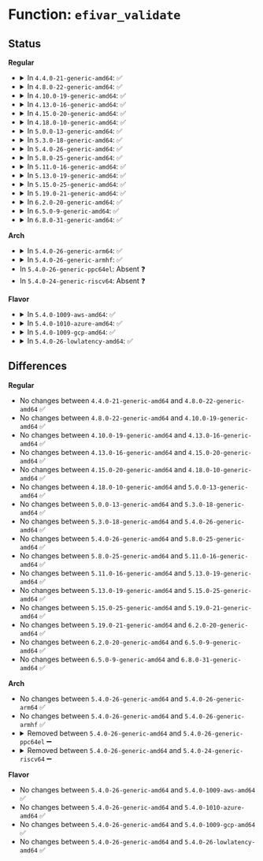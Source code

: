 # Function: <code>efivar_validate</code>

## Status
<b>Regular</b>
<ul>
<li>
<details>
<summary>In <code>4.4.0-21-generic-amd64</code>: ✅</summary>

```c
bool efivar_validate(efi_guid_t vendor, efi_char16_t * var_name, u8 * data, long unsigned int data_size)
```

```json
{
  "name": "efivar_validate",
  "collision_type": "Unique Global",
  "inline_type": "No",
  "funcs": [
    {
      "addr": 18446744071585991312,
      "name": "efivar_validate",
      "external": true,
      "loc": "drivers/firmware/efi/vars.c:231",
      "file": "drivers/firmware/efi/vars.c",
      "inline": "seen, unknown",
      "caller_inline": [],
      "caller_func": [
        "drivers/firmware/efi/vars.c:efivar_entry_set_get_size",
        "drivers/firmware/efi/efivars.c:efivar_create",
        "drivers/firmware/efi/efivars.c:efivar_store_raw",
        "drivers/firmware/efi/efivars.c:efivar_store_raw"
      ]
    }
  ],
  "symbols": [
    {
      "addr": 18446744071585991312,
      "name": "efivar_validate",
      "section": ".text",
      "bind": "STB_GLOBAL",
      "size": 426
    }
  ]
}
```
</details>
</li>
<li>
<details>
<summary>In <code>4.8.0-22-generic-amd64</code>: ✅</summary>

```c
bool efivar_validate(efi_guid_t vendor, efi_char16_t * var_name, u8 * data, long unsigned int data_size)
```

```json
{
  "name": "efivar_validate",
  "collision_type": "Unique Global",
  "inline_type": "No",
  "funcs": [
    {
      "addr": 18446744071586397408,
      "name": "efivar_validate",
      "external": true,
      "loc": "drivers/firmware/efi/vars.c:246",
      "file": "drivers/firmware/efi/vars.c",
      "inline": "seen, unknown",
      "caller_inline": [],
      "caller_func": [
        "drivers/firmware/efi/vars.c:efivar_entry_set_get_size",
        "drivers/firmware/efi/efivars.c:efivar_create",
        "drivers/firmware/efi/efivars.c:efivar_store_raw",
        "drivers/firmware/efi/efivars.c:efivar_store_raw"
      ]
    }
  ],
  "symbols": [
    {
      "addr": 18446744071586397408,
      "name": "efivar_validate",
      "section": ".text",
      "bind": "STB_GLOBAL",
      "size": 398
    }
  ]
}
```
</details>
</li>
<li>
<details>
<summary>In <code>4.10.0-19-generic-amd64</code>: ✅</summary>

```c
bool efivar_validate(efi_guid_t vendor, efi_char16_t * var_name, u8 * data, long unsigned int data_size)
```

```json
{
  "name": "efivar_validate",
  "collision_type": "Unique Global",
  "inline_type": "No",
  "funcs": [
    {
      "addr": 18446744071586606400,
      "name": "efivar_validate",
      "external": true,
      "loc": "drivers/firmware/efi/vars.c:254",
      "file": "drivers/firmware/efi/vars.c",
      "inline": "seen, unknown",
      "caller_inline": [],
      "caller_func": [
        "drivers/firmware/efi/vars.c:efivar_entry_set_get_size",
        "drivers/firmware/efi/efivars.c:efivar_create",
        "drivers/firmware/efi/efivars.c:efivar_store_raw",
        "drivers/firmware/efi/efivars.c:efivar_store_raw"
      ]
    }
  ],
  "symbols": [
    {
      "addr": 18446744071586606400,
      "name": "efivar_validate",
      "section": ".text",
      "bind": "STB_GLOBAL",
      "size": 398
    }
  ]
}
```
</details>
</li>
<li>
<details>
<summary>In <code>4.13.0-16-generic-amd64</code>: ✅</summary>

```c
bool efivar_validate(efi_guid_t vendor, efi_char16_t * var_name, u8 * data, long unsigned int data_size)
```

```json
{
  "name": "efivar_validate",
  "collision_type": "Unique Global",
  "inline_type": "No",
  "funcs": [
    {
      "addr": 18446744071586731840,
      "name": "efivar_validate",
      "external": true,
      "loc": "drivers/firmware/efi/vars.c:254",
      "file": "drivers/firmware/efi/vars.c",
      "inline": "seen, unknown",
      "caller_inline": [],
      "caller_func": [
        "drivers/firmware/efi/vars.c:efivar_entry_set_get_size",
        "drivers/firmware/efi/efivars.c:efivar_create",
        "drivers/firmware/efi/efivars.c:efivar_store_raw",
        "drivers/firmware/efi/efivars.c:efivar_store_raw"
      ]
    }
  ],
  "symbols": [
    {
      "addr": 18446744071586731840,
      "name": "efivar_validate",
      "section": ".text",
      "bind": "STB_GLOBAL",
      "size": 360
    }
  ]
}
```
</details>
</li>
<li>
<details>
<summary>In <code>4.15.0-20-generic-amd64</code>: ✅</summary>

```c
bool efivar_validate(efi_guid_t vendor, efi_char16_t * var_name, u8 * data, long unsigned int data_size)
```

```json
{
  "name": "efivar_validate",
  "collision_type": "Unique Global",
  "inline_type": "No",
  "funcs": [
    {
      "addr": 18446744071587216256,
      "name": "efivar_validate",
      "external": true,
      "loc": "drivers/firmware/efi/vars.c:254",
      "file": "drivers/firmware/efi/vars.c",
      "inline": "seen, unknown",
      "caller_inline": [],
      "caller_func": [
        "drivers/firmware/efi/vars.c:efivar_entry_set_get_size",
        "drivers/firmware/efi/efivars.c:efivar_create",
        "drivers/firmware/efi/efivars.c:efivar_store_raw",
        "drivers/firmware/efi/efivars.c:efivar_store_raw"
      ]
    }
  ],
  "symbols": [
    {
      "addr": 18446744071587216256,
      "name": "efivar_validate",
      "section": ".text",
      "bind": "STB_GLOBAL",
      "size": 363
    }
  ]
}
```
</details>
</li>
<li>
<details>
<summary>In <code>4.18.0-10-generic-amd64</code>: ✅</summary>

```c
bool efivar_validate(efi_guid_t vendor, efi_char16_t * var_name, u8 * data, long unsigned int data_size)
```

```json
{
  "name": "efivar_validate",
  "collision_type": "Unique Global",
  "inline_type": "No",
  "funcs": [
    {
      "addr": 18446744071587519392,
      "name": "efivar_validate",
      "external": true,
      "loc": "drivers/firmware/efi/vars.c:254",
      "file": "drivers/firmware/efi/vars.c",
      "inline": "seen, unknown",
      "caller_inline": [],
      "caller_func": [
        "drivers/firmware/efi/vars.c:efivar_entry_set_get_size",
        "drivers/firmware/efi/efivars.c:efivar_create",
        "drivers/firmware/efi/efivars.c:efivar_store_raw",
        "drivers/firmware/efi/efivars.c:efivar_store_raw"
      ]
    }
  ],
  "symbols": [
    {
      "addr": 18446744071587519392,
      "name": "efivar_validate",
      "section": ".text",
      "bind": "STB_GLOBAL",
      "size": 369
    }
  ]
}
```
</details>
</li>
<li>
<details>
<summary>In <code>5.0.0-13-generic-amd64</code>: ✅</summary>

```c
bool efivar_validate(efi_guid_t vendor, efi_char16_t * var_name, u8 * data, long unsigned int data_size)
```

```json
{
  "name": "efivar_validate",
  "collision_type": "Unique Global",
  "inline_type": "No",
  "funcs": [
    {
      "addr": 18446744071587700112,
      "name": "efivar_validate",
      "external": true,
      "loc": "drivers/firmware/efi/vars.c:254",
      "file": "drivers/firmware/efi/vars.c",
      "inline": "seen, unknown",
      "caller_inline": [],
      "caller_func": [
        "drivers/firmware/efi/vars.c:efivar_entry_set_get_size",
        "drivers/firmware/efi/efivars.c:efivar_create",
        "drivers/firmware/efi/efivars.c:efivar_store_raw",
        "drivers/firmware/efi/efivars.c:efivar_store_raw"
      ]
    }
  ],
  "symbols": [
    {
      "addr": 18446744071587700112,
      "name": "efivar_validate",
      "section": ".text",
      "bind": "STB_GLOBAL",
      "size": 369
    }
  ]
}
```
</details>
</li>
<li>
<details>
<summary>In <code>5.3.0-18-generic-amd64</code>: ✅</summary>

```c
bool efivar_validate(efi_guid_t vendor, efi_char16_t * var_name, u8 * data, long unsigned int data_size)
```

```json
{
  "name": "efivar_validate",
  "collision_type": "Unique Global",
  "inline_type": "No",
  "funcs": [
    {
      "addr": 18446744071587979696,
      "name": "efivar_validate",
      "external": true,
      "loc": "drivers/firmware/efi/vars.c:241",
      "file": "drivers/firmware/efi/vars.c",
      "inline": "seen, unknown",
      "caller_inline": [],
      "caller_func": [
        "drivers/firmware/efi/vars.c:efivar_entry_set_get_size",
        "drivers/firmware/efi/efivars.c:efivar_create",
        "drivers/firmware/efi/efivars.c:efivar_store_raw",
        "drivers/firmware/efi/efivars.c:efivar_store_raw"
      ]
    }
  ],
  "symbols": [
    {
      "addr": 18446744071587979696,
      "name": "efivar_validate",
      "section": ".text",
      "bind": "STB_GLOBAL",
      "size": 387
    }
  ]
}
```
</details>
</li>
<li>
<details>
<summary>In <code>5.4.0-26-generic-amd64</code>: ✅</summary>

```c
bool efivar_validate(efi_guid_t vendor, efi_char16_t * var_name, u8 * data, long unsigned int data_size)
```

```json
{
  "name": "efivar_validate",
  "collision_type": "Unique Global",
  "inline_type": "No",
  "funcs": [
    {
      "addr": 18446744071588186896,
      "name": "efivar_validate",
      "external": true,
      "loc": "drivers/firmware/efi/vars.c:241",
      "file": "drivers/firmware/efi/vars.c",
      "inline": "seen, unknown",
      "caller_inline": [],
      "caller_func": [
        "drivers/firmware/efi/vars.c:efivar_entry_set_get_size",
        "drivers/firmware/efi/efivars.c:efivar_create",
        "drivers/firmware/efi/efivars.c:efivar_store_raw",
        "drivers/firmware/efi/efivars.c:efivar_store_raw"
      ]
    }
  ],
  "symbols": [
    {
      "addr": 18446744071588186896,
      "name": "efivar_validate",
      "section": ".text",
      "bind": "STB_GLOBAL",
      "size": 387
    }
  ]
}
```
</details>
</li>
<li>
<details>
<summary>In <code>5.8.0-25-generic-amd64</code>: ✅</summary>

```c
bool efivar_validate(efi_guid_t vendor, efi_char16_t * var_name, u8 * data, long unsigned int data_size)
```

```json
{
  "name": "efivar_validate",
  "collision_type": "Unique Global",
  "inline_type": "No",
  "funcs": [
    {
      "addr": 18446744071589049392,
      "name": "efivar_validate",
      "external": true,
      "loc": "drivers/firmware/efi/vars.c:241",
      "file": "drivers/firmware/efi/vars.c",
      "inline": "seen, unknown",
      "caller_inline": [],
      "caller_func": [
        "drivers/firmware/efi/vars.c:efivar_entry_set_get_size",
        "drivers/firmware/efi/efivars.c:efivar_create",
        "drivers/firmware/efi/efivars.c:efivar_store_raw",
        "drivers/firmware/efi/efivars.c:efivar_store_raw"
      ]
    }
  ],
  "symbols": [
    {
      "addr": 18446744071589049392,
      "name": "efivar_validate",
      "section": ".text",
      "bind": "STB_GLOBAL",
      "size": 401
    }
  ]
}
```
</details>
</li>
<li>
<details>
<summary>In <code>5.11.0-16-generic-amd64</code>: ✅</summary>

```c
bool efivar_validate(efi_guid_t vendor, efi_char16_t * var_name, u8 * data, long unsigned int data_size)
```

```json
{
  "name": "efivar_validate",
  "collision_type": "Unique Global",
  "inline_type": "No",
  "funcs": [
    {
      "addr": 18446744071589057984,
      "name": "efivar_validate",
      "external": true,
      "loc": "drivers/firmware/efi/vars.c:237",
      "file": "drivers/firmware/efi/vars.c",
      "inline": "seen, unknown",
      "caller_inline": [],
      "caller_func": [
        "drivers/firmware/efi/vars.c:efivar_entry_set_get_size",
        "drivers/firmware/efi/efivars.c:efivar_create",
        "drivers/firmware/efi/efivars.c:efivar_store_raw",
        "drivers/firmware/efi/efivars.c:efivar_store_raw"
      ]
    }
  ],
  "symbols": [
    {
      "addr": 18446744071589057984,
      "name": "efivar_validate",
      "section": ".text",
      "bind": "STB_GLOBAL",
      "size": 401
    }
  ]
}
```
</details>
</li>
<li>
<details>
<summary>In <code>5.13.0-19-generic-amd64</code>: ✅</summary>

```c
bool efivar_validate(efi_guid_t vendor, efi_char16_t * var_name, u8 * data, long unsigned int data_size)
```

```json
{
  "name": "efivar_validate",
  "collision_type": "Unique Global",
  "inline_type": "No",
  "funcs": [
    {
      "addr": 18446744071588945232,
      "name": "efivar_validate",
      "external": true,
      "loc": "drivers/firmware/efi/vars.c:237",
      "file": "drivers/firmware/efi/vars.c",
      "inline": "seen, unknown",
      "caller_inline": [],
      "caller_func": [
        "drivers/firmware/efi/vars.c:efivar_entry_set_get_size",
        "drivers/firmware/efi/efivars.c:efivar_create",
        "drivers/firmware/efi/efivars.c:efivar_store_raw",
        "drivers/firmware/efi/efivars.c:efivar_store_raw"
      ]
    }
  ],
  "symbols": [
    {
      "addr": 18446744071588945232,
      "name": "efivar_validate",
      "section": ".text",
      "bind": "STB_GLOBAL",
      "size": 400
    }
  ]
}
```
</details>
</li>
<li>
<details>
<summary>In <code>5.15.0-25-generic-amd64</code>: ✅</summary>

```c
bool efivar_validate(efi_guid_t vendor, efi_char16_t * var_name, u8 * data, long unsigned int data_size)
```

```json
{
  "name": "efivar_validate",
  "collision_type": "Unique Global",
  "inline_type": "No",
  "funcs": [
    {
      "addr": 18446744071589653776,
      "name": "efivar_validate",
      "external": true,
      "loc": "drivers/firmware/efi/vars.c:237",
      "file": "drivers/firmware/efi/vars.c",
      "inline": "seen, unknown",
      "caller_inline": [],
      "caller_func": [
        "drivers/firmware/efi/vars.c:efivar_entry_set_get_size",
        "drivers/firmware/efi/efivars.c:efivar_create",
        "drivers/firmware/efi/efivars.c:efivar_store_raw",
        "drivers/firmware/efi/efivars.c:efivar_store_raw"
      ]
    }
  ],
  "symbols": [
    {
      "addr": 18446744071589653776,
      "name": "efivar_validate",
      "section": ".text",
      "bind": "STB_GLOBAL",
      "size": 631
    }
  ]
}
```
</details>
</li>
<li>
<details>
<summary>In <code>5.19.0-21-generic-amd64</code>: ✅</summary>

```c
bool efivar_validate(efi_guid_t vendor, efi_char16_t * var_name, u8 * data, long unsigned int data_size)
```

```json
{
  "name": "efivar_validate",
  "collision_type": "Unique Global",
  "inline_type": "No",
  "funcs": [
    {
      "addr": 18446744071591156240,
      "name": "efivar_validate",
      "external": true,
      "loc": "drivers/firmware/efi/vars.c:237",
      "file": "drivers/firmware/efi/vars.c",
      "inline": "seen, unknown",
      "caller_inline": [],
      "caller_func": [
        "drivers/firmware/efi/vars.c:efivar_entry_set_get_size",
        "drivers/firmware/efi/efivars.c:efivar_create",
        "drivers/firmware/efi/efivars.c:efivar_store_raw",
        "drivers/firmware/efi/efivars.c:efivar_store_raw"
      ]
    }
  ],
  "symbols": [
    {
      "addr": 18446744071591156240,
      "name": "efivar_validate",
      "section": ".text",
      "bind": "STB_GLOBAL",
      "size": 619
    }
  ]
}
```
</details>
</li>
<li>
<details>
<summary>In <code>6.2.0-20-generic-amd64</code>: ✅</summary>

```c
bool efivar_validate(efi_guid_t vendor, efi_char16_t * var_name, u8 * data, long unsigned int data_size)
```

```json
{
  "name": "efivar_validate",
  "collision_type": "Unique Global",
  "inline_type": "No",
  "funcs": [
    {
      "addr": 18446744071585377392,
      "name": "efivar_validate",
      "external": true,
      "loc": "fs/efivarfs/vars.c:229",
      "file": "fs/efivarfs/vars.c",
      "inline": "seen, unknown",
      "caller_inline": [],
      "caller_func": [
        "fs/efivarfs/vars.c:efivar_entry_set_get_size"
      ]
    }
  ],
  "symbols": [
    {
      "addr": 18446744071585377392,
      "name": "efivar_validate",
      "section": ".text",
      "bind": "STB_GLOBAL",
      "size": 619
    }
  ]
}
```
</details>
</li>
<li>
<details>
<summary>In <code>6.5.0-9-generic-amd64</code>: ✅</summary>

```c
bool efivar_validate(efi_guid_t vendor, efi_char16_t * var_name, u8 * data, long unsigned int data_size)
```

```json
{
  "name": "efivar_validate",
  "collision_type": "Unique Global",
  "inline_type": "No",
  "funcs": [
    {
      "addr": 18446744071585608304,
      "name": "efivar_validate",
      "external": true,
      "loc": "fs/efivarfs/vars.c:229",
      "file": "fs/efivarfs/vars.c",
      "inline": "seen, unknown",
      "caller_inline": [],
      "caller_func": [
        "fs/efivarfs/vars.c:efivar_entry_set_get_size"
      ]
    }
  ],
  "symbols": [
    {
      "addr": 18446744071585608304,
      "name": "efivar_validate",
      "section": ".text",
      "bind": "STB_GLOBAL",
      "size": 619
    }
  ]
}
```
</details>
</li>
<li>
<details>
<summary>In <code>6.8.0-31-generic-amd64</code>: ✅</summary>

```c
bool efivar_validate(efi_guid_t vendor, efi_char16_t * var_name, u8 * data, long unsigned int data_size)
```

```json
{
  "name": "efivar_validate",
  "collision_type": "Unique Global",
  "inline_type": "No",
  "funcs": [
    {
      "addr": 18446744071585854992,
      "name": "efivar_validate",
      "external": true,
      "loc": "fs/efivarfs/vars.c:229",
      "file": "fs/efivarfs/vars.c",
      "inline": "seen, unknown",
      "caller_inline": [],
      "caller_func": [
        "fs/efivarfs/vars.c:efivar_entry_set_get_size"
      ]
    }
  ],
  "symbols": [
    {
      "addr": 18446744071585854992,
      "name": "efivar_validate",
      "section": ".text",
      "bind": "STB_GLOBAL",
      "size": 619
    }
  ]
}
```
</details>
</li>
</ul>
<b>Arch</b>
<ul>
<li>
<details>
<summary>In <code>5.4.0-26-generic-arm64</code>: ✅</summary>

```c
bool efivar_validate(efi_guid_t vendor, efi_char16_t * var_name, u8 * data, long unsigned int data_size)
```

```json
{
  "name": "efivar_validate",
  "collision_type": "Unique Global",
  "inline_type": "No",
  "funcs": [
    {
      "addr": 18446603336501542512,
      "name": "efivar_validate",
      "external": true,
      "loc": "drivers/firmware/efi/vars.c:241",
      "file": "drivers/firmware/efi/vars.c",
      "inline": "seen, unknown",
      "caller_inline": [],
      "caller_func": [
        "drivers/firmware/efi/vars.c:efivar_entry_set_get_size",
        "drivers/firmware/efi/efivars.c:efivar_create",
        "drivers/firmware/efi/efivars.c:efivar_store_raw",
        "drivers/firmware/efi/efivars.c:efivar_store_raw"
      ]
    }
  ],
  "symbols": [
    {
      "addr": 18446603336501542512,
      "name": "efivar_validate",
      "section": ".text",
      "bind": "STB_GLOBAL",
      "size": 400
    }
  ]
}
```
</details>
</li>
<li>
<details>
<summary>In <code>5.4.0-26-generic-armhf</code>: ✅</summary>

```c
bool efivar_validate(efi_guid_t vendor, efi_char16_t * var_name, u8 * data, long unsigned int data_size)
```

```json
{
  "name": "efivar_validate",
  "collision_type": "Unique Global",
  "inline_type": "No",
  "funcs": [
    {
      "addr": 3234056636,
      "name": "efivar_validate",
      "external": true,
      "loc": "drivers/firmware/efi/vars.c:241",
      "file": "drivers/firmware/efi/vars.c",
      "inline": "seen, unknown",
      "caller_inline": [],
      "caller_func": [
        "drivers/firmware/efi/vars.c:efivar_entry_set_get_size",
        "drivers/firmware/efi/efivars.c:efivar_create",
        "drivers/firmware/efi/efivars.c:efivar_store_raw"
      ]
    }
  ],
  "symbols": [
    {
      "addr": 3234056636,
      "name": "efivar_validate",
      "section": ".text",
      "bind": "STB_GLOBAL",
      "size": 440
    }
  ]
}
```
</details>
</li>
<li>
In <code>5.4.0-26-generic-ppc64el</code>: Absent ❓
</li>
<li>
In <code>5.4.0-24-generic-riscv64</code>: Absent ❓
</li>
</ul>
<b>Flavor</b>
<ul>
<li>
<details>
<summary>In <code>5.4.0-1009-aws-amd64</code>: ✅</summary>

```c
bool efivar_validate(efi_guid_t vendor, efi_char16_t * var_name, u8 * data, long unsigned int data_size)
```

```json
{
  "name": "efivar_validate",
  "collision_type": "Unique Global",
  "inline_type": "No",
  "funcs": [
    {
      "addr": 18446744071587805328,
      "name": "efivar_validate",
      "external": true,
      "loc": "drivers/firmware/efi/vars.c:241",
      "file": "drivers/firmware/efi/vars.c",
      "inline": "seen, unknown",
      "caller_inline": [],
      "caller_func": [
        "drivers/firmware/efi/vars.c:efivar_entry_set_get_size",
        "drivers/firmware/efi/efivars.c:efivar_create",
        "drivers/firmware/efi/efivars.c:efivar_store_raw",
        "drivers/firmware/efi/efivars.c:efivar_store_raw"
      ]
    }
  ],
  "symbols": [
    {
      "addr": 18446744071587805328,
      "name": "efivar_validate",
      "section": ".text",
      "bind": "STB_GLOBAL",
      "size": 387
    }
  ]
}
```
</details>
</li>
<li>
<details>
<summary>In <code>5.4.0-1010-azure-amd64</code>: ✅</summary>

```c
bool efivar_validate(efi_guid_t vendor, efi_char16_t * var_name, u8 * data, long unsigned int data_size)
```

```json
{
  "name": "efivar_validate",
  "collision_type": "Unique Global",
  "inline_type": "No",
  "funcs": [
    {
      "addr": 18446744071587508752,
      "name": "efivar_validate",
      "external": true,
      "loc": "drivers/firmware/efi/vars.c:241",
      "file": "drivers/firmware/efi/vars.c",
      "inline": "seen, unknown",
      "caller_inline": [],
      "caller_func": [
        "drivers/firmware/efi/vars.c:efivar_entry_set_get_size",
        "drivers/firmware/efi/efivars.c:efivar_create",
        "drivers/firmware/efi/efivars.c:efivar_store_raw",
        "drivers/firmware/efi/efivars.c:efivar_store_raw"
      ]
    }
  ],
  "symbols": [
    {
      "addr": 18446744071587508752,
      "name": "efivar_validate",
      "section": ".text",
      "bind": "STB_GLOBAL",
      "size": 387
    }
  ]
}
```
</details>
</li>
<li>
<details>
<summary>In <code>5.4.0-1009-gcp-amd64</code>: ✅</summary>

```c
bool efivar_validate(efi_guid_t vendor, efi_char16_t * var_name, u8 * data, long unsigned int data_size)
```

```json
{
  "name": "efivar_validate",
  "collision_type": "Unique Global",
  "inline_type": "No",
  "funcs": [
    {
      "addr": 18446744071588141424,
      "name": "efivar_validate",
      "external": true,
      "loc": "drivers/firmware/efi/vars.c:241",
      "file": "drivers/firmware/efi/vars.c",
      "inline": "seen, unknown",
      "caller_inline": [],
      "caller_func": [
        "drivers/firmware/efi/vars.c:efivar_entry_set_get_size",
        "drivers/firmware/efi/efivars.c:efivar_create",
        "drivers/firmware/efi/efivars.c:efivar_store_raw",
        "drivers/firmware/efi/efivars.c:efivar_store_raw"
      ]
    }
  ],
  "symbols": [
    {
      "addr": 18446744071588141424,
      "name": "efivar_validate",
      "section": ".text",
      "bind": "STB_GLOBAL",
      "size": 387
    }
  ]
}
```
</details>
</li>
<li>
<details>
<summary>In <code>5.4.0-26-lowlatency-amd64</code>: ✅</summary>

```c
bool efivar_validate(efi_guid_t vendor, efi_char16_t * var_name, u8 * data, long unsigned int data_size)
```

```json
{
  "name": "efivar_validate",
  "collision_type": "Unique Global",
  "inline_type": "No",
  "funcs": [
    {
      "addr": 18446744071588258944,
      "name": "efivar_validate",
      "external": true,
      "loc": "drivers/firmware/efi/vars.c:241",
      "file": "drivers/firmware/efi/vars.c",
      "inline": "seen, unknown",
      "caller_inline": [],
      "caller_func": [
        "drivers/firmware/efi/vars.c:efivar_entry_set_get_size",
        "drivers/firmware/efi/efivars.c:efivar_create",
        "drivers/firmware/efi/efivars.c:efivar_store_raw",
        "drivers/firmware/efi/efivars.c:efivar_store_raw"
      ]
    }
  ],
  "symbols": [
    {
      "addr": 18446744071588258944,
      "name": "efivar_validate",
      "section": ".text",
      "bind": "STB_GLOBAL",
      "size": 387
    }
  ]
}
```
</details>
</li>
</ul>

## Differences
<b>Regular</b>
<ul>
<li>
No changes between <code>4.4.0-21-generic-amd64</code> and <code>4.8.0-22-generic-amd64</code> ✅
</li>
<li>
No changes between <code>4.8.0-22-generic-amd64</code> and <code>4.10.0-19-generic-amd64</code> ✅
</li>
<li>
No changes between <code>4.10.0-19-generic-amd64</code> and <code>4.13.0-16-generic-amd64</code> ✅
</li>
<li>
No changes between <code>4.13.0-16-generic-amd64</code> and <code>4.15.0-20-generic-amd64</code> ✅
</li>
<li>
No changes between <code>4.15.0-20-generic-amd64</code> and <code>4.18.0-10-generic-amd64</code> ✅
</li>
<li>
No changes between <code>4.18.0-10-generic-amd64</code> and <code>5.0.0-13-generic-amd64</code> ✅
</li>
<li>
No changes between <code>5.0.0-13-generic-amd64</code> and <code>5.3.0-18-generic-amd64</code> ✅
</li>
<li>
No changes between <code>5.3.0-18-generic-amd64</code> and <code>5.4.0-26-generic-amd64</code> ✅
</li>
<li>
No changes between <code>5.4.0-26-generic-amd64</code> and <code>5.8.0-25-generic-amd64</code> ✅
</li>
<li>
No changes between <code>5.8.0-25-generic-amd64</code> and <code>5.11.0-16-generic-amd64</code> ✅
</li>
<li>
No changes between <code>5.11.0-16-generic-amd64</code> and <code>5.13.0-19-generic-amd64</code> ✅
</li>
<li>
No changes between <code>5.13.0-19-generic-amd64</code> and <code>5.15.0-25-generic-amd64</code> ✅
</li>
<li>
No changes between <code>5.15.0-25-generic-amd64</code> and <code>5.19.0-21-generic-amd64</code> ✅
</li>
<li>
No changes between <code>5.19.0-21-generic-amd64</code> and <code>6.2.0-20-generic-amd64</code> ✅
</li>
<li>
No changes between <code>6.2.0-20-generic-amd64</code> and <code>6.5.0-9-generic-amd64</code> ✅
</li>
<li>
No changes between <code>6.5.0-9-generic-amd64</code> and <code>6.8.0-31-generic-amd64</code> ✅
</li>
</ul>
<b>Arch</b>
<ul>
<li>
No changes between <code>5.4.0-26-generic-amd64</code> and <code>5.4.0-26-generic-arm64</code> ✅
</li>
<li>
No changes between <code>5.4.0-26-generic-amd64</code> and <code>5.4.0-26-generic-armhf</code> ✅
</li>
<li>
<details>
<summary>Removed between <code>5.4.0-26-generic-amd64</code> and <code>5.4.0-26-generic-ppc64el</code> ➖</summary>

```c
bool efivar_validate(efi_guid_t vendor, efi_char16_t * var_name, u8 * data, long unsigned int data_size)
```
</details>
</li>
<li>
<details>
<summary>Removed between <code>5.4.0-26-generic-amd64</code> and <code>5.4.0-24-generic-riscv64</code> ➖</summary>

```c
bool efivar_validate(efi_guid_t vendor, efi_char16_t * var_name, u8 * data, long unsigned int data_size)
```
</details>
</li>
</ul>
<b>Flavor</b>
<ul>
<li>
No changes between <code>5.4.0-26-generic-amd64</code> and <code>5.4.0-1009-aws-amd64</code> ✅
</li>
<li>
No changes between <code>5.4.0-26-generic-amd64</code> and <code>5.4.0-1010-azure-amd64</code> ✅
</li>
<li>
No changes between <code>5.4.0-26-generic-amd64</code> and <code>5.4.0-1009-gcp-amd64</code> ✅
</li>
<li>
No changes between <code>5.4.0-26-generic-amd64</code> and <code>5.4.0-26-lowlatency-amd64</code> ✅
</li>
</ul>
